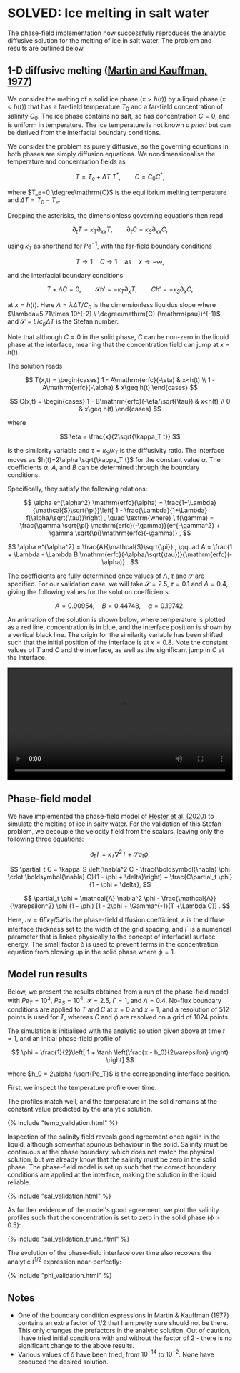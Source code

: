 # SOLVED: Ice melting in salt water

<!-- Currently, the phase-field implementation is unable to replicate the analytic diffusive solution for the melting of ice in salt water.
On this page, I outline the multicomponent Stefan problem that we wish to replicate, the phase-field model being implemented, and the erroneous results that we obtain. -->
The phase-field implementation now successfully reproduces the analytic diffusive solution for the melting of ice in salt water.
The problem and results are outlined below.

## 1-D diffusive melting ([Martin and Kauffman, 1977](https://doi.org/10.1175/1520-0485(1977)007%3C0272:AEATSO%3E2.0.CO;2))

We consider the melting of a solid ice phase ($x>h(t)$) by a liquid phase ($x<h(t)$) that has a far-field temperature $T_0$ and a far-field concentration of salinity $C_0$.
The ice phase contains no salt, so has concentration $C=0$, and is uniform in temperature.
The ice temperature is not known *a priori* but can be derived from the interfacial boundary conditions.

We consider the problem as purely diffusive, so the governing equations in both phases are simply diffusion equations.
We nondimensionalise the temperature and concentration fields as

$$
T = T_e + \Delta T \ T^\ast, \qquad
C = C_0 C^\ast ,
$$

where $T_e=0 \degree\mathrm{C}$ is the equilibrium melting temperature and $\Delta T=T_0 - T_e$.

Dropping the asterisks, the dimensionless governing equations then read

$$
\partial_t T = \kappa_T \partial_{xx} T, \qquad
\partial_t C = \kappa_S \partial_{xx} C,
$$

using $\kappa_T$ as shorthand for $Pe^{-1}$, with the far-field boundary conditions

$$
T\rightarrow 1 \quad C\rightarrow 1 \quad \textrm{as} \quad x\rightarrow -\infty ,
$$

and the interfacial boundary conditions

$$
T+\Lambda C = 0, \qquad \mathcal{S}h'=-\kappa_T \partial_x T, \qquad
Ch' = -\kappa_S \partial_x C,
$$

at $x=h(t)$.
Here $\Lambda=\lambda \Delta T/C_0$ is the dimensionless liquidus slope where $\lambda=5.71\times 10^{-2} \ \degree\mathrm{C} (\mathrm{psu})^{-1}$, and $\mathcal{S}=L/c_p\Delta T$ is the Stefan number.

Note that although $C=0$ in the solid phase, $C$ can be non-zero in the liquid phase at the interface, meaning that the concentration field can jump at $x=h(t)$.

The solution reads

$$
T(x,t) = \begin{cases}
1 - A\mathrm{erfc}(-\eta) & x<h(t) \\
1 - A\mathrm{erfc}(-\alpha) &  x\geq h(t)
\end{cases}
$$

$$
C(x,t) = \begin{cases}
1 - B\mathrm{erfc}(-\eta/\sqrt{\tau}) & x<h(t) \\
0 &  x\geq h(t)
\end{cases}
$$

where

$$
\eta = \frac{x}{2\sqrt{\kappa_T t}}
$$

is the similarity variable and $\tau=\kappa_S/\kappa_T$ is the diffusivity ratio.
The interface moves as $h(t)=2\alpha \sqrt{\kappa_T t}$ for the constant value $\alpha$.
The coefficients $\alpha$, $A$, and $B$ can be determined through the boundary conditions.

Specifically, they satisfy the following relations:

$$
\alpha e^{\alpha^2} \mathrm{erfc}(\alpha) = \frac{1+\Lambda}{\mathcal{S}\sqrt{\pi}}\left[ 1 - \frac{\Lambda}{1+\Lambda} f(\alpha/\sqrt{\tau})\right] , \quad \textrm{where} \ f(\gamma) = \frac{\gamma \sqrt{\pi} \mathrm{erfc}(-\gamma)}{e^{-\gamma^2} + \gamma \sqrt{\pi}\mathrm{erfc}(-\gamma)} ,
$$

$$
\alpha e^{\alpha^2} = \frac{A}{\mathcal{S}\sqrt{\pi}} , \qquad A = \frac{1 + \Lambda - \Lambda B \mathrm{erfc}(-\alpha/\sqrt{\tau})}{\mathrm{erfc}(-\alpha)} .
$$

The coefficients are fully determined once values of $\Lambda$, $\tau$ and $\mathcal{S}$ are specified.
For our validation case, we will take $\mathcal{S}=2.5$, $\tau=0.1$ and $\Lambda =0.4$, giving the following values for the solution coefficients:

$$
A=0.90954, \quad B=0.44748, \quad \alpha = 0.19742 .
$$

An animation of the solution is shown below, where temperature is plotted as a red line, concentration is in blue, and the interface position is shown by a vertical black line.
The origin for the similarity variable has been shifted such that the initial position of the interface is at $x=0.8$.
Note the constant values of $T$ and $C$ and the interface, as well as the significant jump in $C$ at the interface.

<video width="100%" controls>
  <source src="../../assets/diffusive_S2_5.mp4" type="video/mp4">
</video>

## Phase-field model

We have implemented the phase-field model of [Hester et al. (2020)](https://doi.org/10.1098/rspa.2020.0508) to simulate the melting of ice in salty water.
For the validation of this Stefan problem, we decouple the velocity field from the scalars, leaving only the following three equations:

$$
\partial_t T = \kappa_T \nabla^2 T + \mathcal{S} \partial_t \phi ,
$$

$$
\partial_t C = \kappa_S \left(\nabla^2 C - \frac{\boldsymbol{\nabla} \phi \cdot \boldsymbol{\nabla} C}{1 - \phi + \delta}\right) + \frac{C\partial_t \phi}{1 - \phi + \delta},
$$

$$
\partial_t \phi = \mathcal{A}  \nabla^2 \phi - \frac{\mathcal{A}}{\varepsilon^2} \phi (1 - \phi) [1 - 2\phi + \Gamma^{-1}(T +\Lambda C)] .
$$

Here, $\mathcal{A}=6\Gamma\kappa_T/5\mathcal{S}$ is the phase-field diffusion coefficient, $\varepsilon$ is the diffuse interface thickness set to the width of the grid spacing, and $\Gamma$ is a numerical parameter that is linked physically to the concept of interfacial surface energy.
The small factor $\delta$ is used to prevent terms in the concentration equation from blowing up in the solid phase where $\phi=1$.

<!-- Note that these equations differ slightly from those used in the later paper of [Hester et al. (2021)](https://doi.org/10.1103/PhysRevFluids.6.023802) to model the melting of ice blocks.
In that paper,  -->

## Model run results

Below, we present the results obtained from a run of the phase-field model with $Pe_T=10^3$, $Pe_S=10^4$, $\mathcal{S}=2.5$, $\Gamma=1$, and $\Lambda=0.4$.
No-flux boundary conditions are applied to $T$ and $C$ at $x=0$ and $x=1$, and a resolution of $512$ points is used for $T$, whereas $C$ and $\phi$ are resolved on a grid of $1024$ points.

The simulation is initialised with the analytic solution given above at time $t=1$, and an initial phase-field profile of

$$
\phi = \frac{1}{2}\left[ 1 + \tanh \left(\frac{x - h_0}{2\varepsilon} \right) \right]
$$

where $h_0 = 2\alpha /\sqrt{Pe_T}$ is the corresponding interface position.

First, we inspect the temperature profile over time.
<!-- Although the temperature in the solid phase remains lower than zero, we see that it increases over time.
This is in contrast to the analytic solution, which prescribes that the temperature in the solid (and at the interface) should be constant. -->
The profiles match well, and the temperature in the solid remains at the constant value predicted by the analytic solution.

{% include "temp_validation.html" %}

<!-- Inspection of the salinity field reveals the cause for this temperature difference, and the greatest issue with the current phase-field implementation.
The persistent jump in concentration in the analytic solution is smeared out almost straight away.
The condition of zero salinity is not imposed in the solid phase, and this in turn affects the salinity profile in the liquid. -->
Inspection of the salinity field reveals good agreement once again in the liquid, although somewhat spurious behaviour in the solid.
Salinity must be continuous at the phase boundary, which does not match the physical solution, but we already know that the salinity must be zero in the solid phase.
The phase-field model is set up such that the correct boundary conditions are applied at the interface, making the solution in the liquid reliable.

{% include "sal_validation.html" %}

As further evidence of the model's good agreement, we plot the salinity profiles such that the concentration is set to zero in the solid phase ($\phi>0.5$):

{% include "sal_validation_trunc.html" %}

The evolution of the phase-field interface over time also recovers the analytic $t^{1/2}$ expression near-perfectly:

{% include "phi_validation.html" %}

## Notes

- One of the boundary condition expressions in Martin & Kauffman (1977) contains an extra factor of $1/2$ that I am pretty sure should not be there. This only changes the prefactors in the analytic solution. Out of caution, I have tried initial conditions with and without the factor of 2 - there is no significant change to the above results.
- Various values of $\delta$ have been tried, from $10^{-14}$ to $10^{-2}$. None have produced the desired solution.